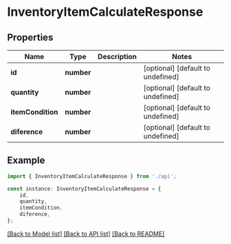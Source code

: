 # InventoryItemCalculateResponse


## Properties

Name | Type | Description | Notes
------------ | ------------- | ------------- | -------------
**id** | **number** |  | [optional] [default to undefined]
**quantity** | **number** |  | [optional] [default to undefined]
**itemCondition** | **number** |  | [optional] [default to undefined]
**diference** | **number** |  | [optional] [default to undefined]

## Example

```typescript
import { InventoryItemCalculateResponse } from './api';

const instance: InventoryItemCalculateResponse = {
    id,
    quantity,
    itemCondition,
    diference,
};
```

[[Back to Model list]](../README.md#documentation-for-models) [[Back to API list]](../README.md#documentation-for-api-endpoints) [[Back to README]](../README.md)
